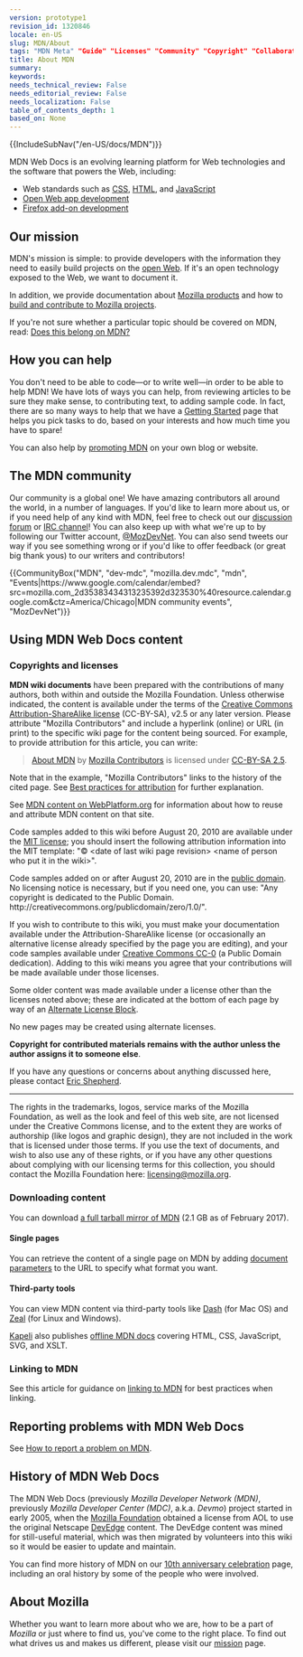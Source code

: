 ```yaml
---
version: prototype1
revision_id: 1320846
locale: en-US
slug: MDN/About
tags: "MDN Meta" "Guide" "Licenses" "Community" "Copyright" "Collaborating" "Documentation"
title: About MDN
summary: 
keywords: 
needs_technical_review: False
needs_editorial_review: False
needs_localization: False
table_of_contents_depth: 1
based_on: None
---
```

<div>{{IncludeSubNav("/en-US/docs/MDN")}}</div>

<p>MDN Web Docs is an evolving learning platform for Web technologies and the software that powers the Web, including:</p>

<ul>
 <li>Web standards such as <a href="/en-US/docs/CSS" title="/en-US/docs/CSS">CSS</a>, <a href="/en-US/docs/HTML" title="/en-US/docs/HTML">HTML</a>, and <a href="/en-US/docs/JavaScript" title="/en-US/docs/JavaScript">JavaScript</a></li>
 <li><a href="/en-US/docs/Apps" title="/en-US/docs/Apps">Open Web app development</a></li>
 <li><a href="/en-US/docs/Add-ons" title="/en-US/docs/Add-ons">Firefox add-on development</a></li>
</ul>

<h2 id="Our_mission">Our mission</h2>

<p>MDN's mission is simple: to provide developers with the information they need to easily build projects on the <a href="/en-US/docs/Web">open Web</a>. If it's an open technology exposed to the Web, we want to document it.</p>

<p>In addition, we provide documentation about <a href="/en-US/docs/Mozilla">Mozilla products</a> and how to <a href="/en-US/docs/Mozilla">build and contribute to Mozilla projects</a>.</p>

<p>If you're not sure whether a particular topic should be covered on MDN, read: <a href="/en-US/docs/Project:MDN/Contributing/Does_this_belong">Does this belong on MDN?</a></p>

<h2 id="How_you_can_help">How you can help</h2>

<p>You don't need to be able to code—or to write well—in order to be able to help MDN! We have lots of ways you can help, from reviewing articles to be sure they make sense, to contributing text, to adding sample code. In fact, there are so many ways to help that we have a <a href="/en-US/docs/MDN/Getting_started">Getting Started</a> page that helps you pick tasks to do, based on your interests and how much time you have to spare!</p>

<p>You can also help by <a href="/en-US/docs/MDN/About/Promote">promoting MDN</a> on your own blog or website.</p>

<h2 id="The_MDN_community">The MDN community</h2>

<p>Our community is a global one! We have amazing contributors all around the world, in a number of languages. If you'd like to learn more about us, or if you need help of any kind with MDN, feel free to check out our <a href="https://discourse.mozilla-community.org/c/mdn">discussion forum</a> or <a href="irc://irc.mozilla.org#mdn">IRC channel</a>! You can also keep up with what we're up to by following our Twitter account, <a href="http://twitter.com/MozDevNet">@MozDevNet</a>. You can also send tweets our way if you see something wrong or if you'd like to offer feedback (or great big thank yous) to our writers and contributors!</p>

<p>{{CommunityBox("MDN", "dev-mdc", "mozilla.dev.mdc", "mdn", "Events|https://www.google.com/calendar/embed?src=mozilla.com_2d35383434313235392d323530%40resource.calendar.google.com&amp;ctz=America/Chicago|MDN community events", "MozDevNet")}}</p>

<h2 id="Using_MDN_Web_Docs_content">Using MDN Web Docs content</h2>

<h3 id="Copyrights_and_licenses">Copyrights and licenses</h3>

<p><strong>MDN wiki documents</strong> have been prepared with the contributions of many authors, both within and outside the Mozilla Foundation. Unless otherwise indicated, the content is available under the terms of the <a class="external text" href="http://creativecommons.org/licenses/by-sa/2.5/" rel="nofollow" title="http://creativecommons.org/licenses/by-sa/2.5/">Creative Commons Attribution-ShareAlike license</a> (CC-BY-SA), v2.5 or any later version. Please attribute "Mozilla Contributors" and include a hyperlink (online) or URL (in print) to the specific wiki page for the content being sourced. For example, to provide attribution for this article, you can write:</p>

<blockquote><a href="https://developer.mozilla.org/en-US/docs/MDN/About">About MDN</a> by <a href="https://developer.mozilla.org/en-US/docs/MDN/About$history">Mozilla Contributors</a> is licensed under <a href="http://creativecommons.org/licenses/by-sa/2.5/">CC-BY-SA 2.5</a>.</blockquote>

<p>Note that in the example, "Mozilla Contributors" links to the history of the cited page. See <a href="http://wiki.creativecommons.org/Marking/Users">Best practices for attribution</a> for further explanation.</p>

<div class="note">
<p>See <a href="/en-US/docs/MDN_content_on_WebPlatform.org" title="/en-US/docs/MDN_content_on_WebPlatform.org">MDN content on WebPlatform.org</a> for information about how to reuse and attribute MDN content on that site.</p>
</div>

<p>Code samples added to this wiki before August 20, 2010 are available under the <a class="external" href="http://www.opensource.org/licenses/mit-license.php" title="http://www.opensource.org/licenses/mit-license.php">MIT license</a>; you should insert the following attribution information into the MIT template:&nbsp;"© &lt;date of last wiki page revision&gt; &lt;name of person who put it in the wiki&gt;".</p>

<p>Code samples added on or after August 20, 2010 are in the <a class="external" href="http://creativecommons.org/publicdomain/zero/1.0/" title="http://wiki.creativecommons.org/Public_domain">public domain</a>. No licensing notice is necessary, but if you need one, you can use:&nbsp;"Any copyright is dedicated to the Public Domain. http://creativecommons.org/publicdomain/zero/1.0/".</p>

<p>If you wish to contribute to this wiki, you must make your documentation available under the Attribution-ShareAlike license (or occasionally an alternative license already specified by the page you are editing), and your code samples available under <a href="http://creativecommons.org/publicdomain/zero/1.0/" title="http://creativecommons.org/publicdomain/zero/1.0/">Creative Commons CC-0</a> (a Public Domain dedication). Adding to this wiki means you agree that your contributions will be made available under those licenses.</p>

<p>Some older content was made available under a license other than the licenses noted above; these are indicated at the bottom of each page by way of an <a class="internal" href="/Archive/Meta_docs/Examples/Alternate_License_Block" title="Project:En/Examples/Alternate License Block">Alternate License Block</a>.</p>

<div class="warning">
<p>No new pages may be created using alternate licenses.</p>
</div>

<p><strong>Copyright for contributed materials remains with the author unless the author assigns it to someone else</strong>.</p>

<p>If you have any questions or concerns about anything discussed here, please contact <a class="external" href="mailto:eshepherd@mozilla.com" rel="nofollow" title="mailto:eshepherd@mozilla.com">Eric Shepherd</a>.</p>

<hr />
<p>The rights in the trademarks, logos, service marks of the Mozilla Foundation, as well as the look and feel of this web site, are not licensed under the Creative Commons license, and to the extent they are works of authorship (like logos and graphic design), they are not included in the work that is licensed under those terms. If you use the text of documents, and wish to also use any of these rights, or if you have any other questions about complying with our licensing terms for this collection, you should contact the Mozilla Foundation here: <a class="external text" href="mailto:licensing@mozilla.org" rel="nofollow" title="mailto:licensing@mozilla.org">licensing@mozilla.org</a>.</p>

<h3 id="Downloading_content">Downloading content</h3>

<p>You can download <a href="https://mdn-downloads.s3-us-west-2.amazonaws.com/developer.mozilla.org.tar.gz">a full tarball mirror of MDN</a> (2.1 GB as of February 2017).</p>

<h4 id="Single_pages">Single pages</h4>

<p>You can retrieve the content of a single page on MDN by adding <a href="/en-US/docs/MDN/Kuma/API#Document_parameters">document parameters</a> to the URL to specify what format you want.</p>

<h4 id="Third-party_tools">Third-party tools</h4>

<p>You can view MDN content via third-party tools like <a href="http://kapeli.com/dash">Dash</a> (for Mac OS) and <a href="http://zealdocs.org/">Zeal</a> (for Linux and Windows).</p>

<p><a href="https://kapeli.com/">Kapeli</a> also publishes <a href="https://kapeli.com/mdn_offline">offline MDN docs</a> covering HTML, CSS, JavaScript, SVG, and XSLT.</p>

<h3 id="Linking_to_MDN">Linking to MDN</h3>

<p>See this article for guidance on <a href="/en-US/docs/MDN/About/Linking_to_MDN">linking to MDN</a> for best practices when linking.</p>

<h2 id="Reporting_problems_with_MDN_Web_Docs">Reporting problems with MDN Web Docs</h2>

<p>See <a href="/en-US/docs/MDN/Contribute/Howto/Report_a_problem">How to report a problem on MDN</a>.</p>

<h2 id="History_of_MDN_Web_Docs">History of MDN Web Docs</h2>

<p>The MDN Web Docs (previously <em>Mozilla Developer Network (MDN)</em>, previously <em>Mozilla Developer Center (MDC)</em>, a.k.a. <em>Devmo</em>) project started in early 2005, when the <a class="external" href="http://www.mozillafoundation.org">Mozilla Foundation</a> obtained a license from AOL to use the original Netscape <a href="https://web.archive.org/web/*/devedge.netscape.com" title="Project:en/DevEdge">DevEdge</a> content. The DevEdge content was mined for still-useful material, which was then migrated by volunteers into this wiki so it would be easier to update and maintain.</p>

<p>You can find more history of MDN on our <a href="/en-US/docs/MDN_at_ten">10th anniversary celebration</a> page, including an oral history by some of the people who were involved.</p>

<h2 id="About_Mozilla">About Mozilla</h2>

<p>Whether you want to learn more about who we are, how to be a part of <em>Mozilla</em> or just where to find us, you've come to the right place. To find out what drives us and makes us different, please visit our <a href="http://www.mozilla.org/en-US/mission/">mission</a> page.</p>

